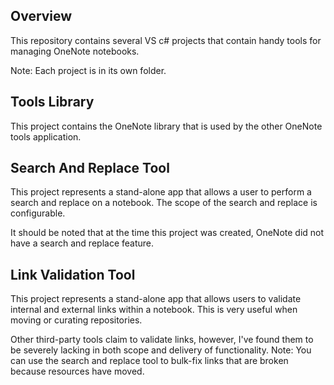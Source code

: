 ## Overview
This repository contains several VS c# projects that contain handy tools for managing OneNote notebooks.  

Note: Each project is in its own folder. 

## Tools Library
This project contains the OneNote library that is used by the other OneNote tools application.

## Search And Replace Tool
This project represents a stand-alone app that allows a user to perform a search and replace on a notebook. The scope of the search and replace is configurable.  

It should be noted that at the time this project was created, OneNote did not have a search and replace feature. 

## Link Validation Tool

This project represents a stand-alone app that allows users to validate internal and external links within a notebook. This is very useful when moving or curating repositories.  

Other third-party tools claim to validate links, however, I've found them to be severely lacking in both scope and delivery of functionality. Note: You can use the search and replace tool to bulk-fix links that are broken because resources have moved.
